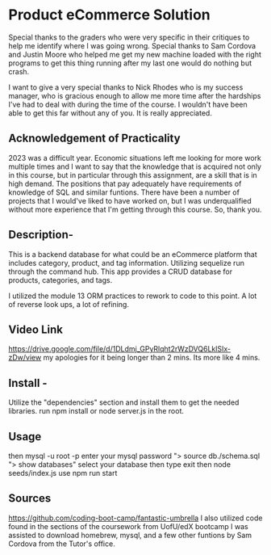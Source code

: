 # Product eCommerce Solution

Special thanks to the graders who were very specific in their critiques to help me identify where I was going wrong. Special thanks to Sam Cordova and Justin Moore who helped me get my new machine loaded with the right programs to get this thing running after my last one would do nothing but crash. 

I want to give a very special thanks to Nick Rhodes who is my success manager, who is gracious enough to allow me more time after the hardships I've had to deal with during the time of the course. I wouldn't have been able to get this far without any of you. It is really appreciated. 

## Acknowledgement of Practicality 
2023 was a difficult year. Economic situations left me looking for more work multiple times and I want to say that the knowledge that is acquired not only in this course, but in particular through this assignment, are a skill that is in high demand. The positions that pay adequately have requirements of knowledge of SQL and similar funtions. There have been a number of projects that I would've liked to have worked on, but I was underqualified without more experience that I'm getting through this course. 
So, thank you.

## Description- 

This is a backend database for what could be an eCommerce platform that includes category, product, and tag information. Utilizing sequelize run through the command hub. 
This app provides a CRUD database for products, categories, and tags.

I utilized the module 13 ORM practices to rework to code to this point. A lot of reverse look ups, a lot of refining. 

## Video Link
https://drive.google.com/file/d/1DLdmj_GPyRlqht2rWzDVQ6LklSIx-zDw/view
my apologies for it being longer than 2 mins. Its more like 4 mins.

## Install -
Utilize the "dependencies" section and install them to get the needed libraries.
run npm install or node server.js in the root. 

## Usage
then mysql -u root -p
enter your mysql password
"> source db./schema.sql
"> show databases"
select your database
then type exit
then node seeds/index.js
use npm run start 

## Sources
https://github.com/coding-boot-camp/fantastic-umbrella
I also utilized code found in the sections of the coursework from UofU/edX bootcamp
I was assisted to download homebrew, mysql, and a few other funtions by Sam Cordova from the Tutor's office. 




